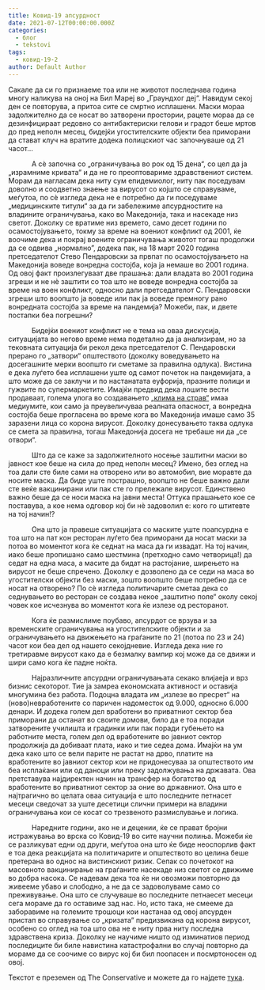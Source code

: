 ```yaml
---
title: Ковид-19 апсурдност
date: 2021-07-12T00:00:00.000Z
categories:
  - блог
  - tekstovi
tags:
  - ковид-19-2
author: Default Author
---
```


Сакале да си го признаеме тоа или не животот последнава година многу наликува на оној на Бил Мареј во „Граундхог деј“. Навидум секој ден се повторува, а притоа сите се смртно исплашени. Маски мораа задолжително да се носат во затворени простории, рацете мораа да се дезинфицираат редовно со антибактериски гелови и градот беше мртов до пред неполн месец, бидејќи угостителските објекти беа приморани да стават клуч на вратите додека полицскиот час започнуваше од 21 часот... 

            А сѐ започна со „ограничувања во рок од 15 дена“, со цел да ја „израмниме кривата“ и да не го преоптовариме здравствениот систем. Морам да нагласам дека ниту сум епидемиолог, ниту пак поседувам доволно и соодветно знаење за вирусот со којшто се справуваме, меѓутоа, по сѐ изгледа дека не е потребно да ги поседуваме „медицинските титули“ за да ги забележиме апсурдностите на владините ограничувања, како во Македонија, така и насекаде низ светот. Доколку се вратиме низ времето, само десет години по осамостојувањето, токму за време на воениот конфликт од 2001, ќе воочиме дека и покрај воените ограничувања животот тогаш продолжи да се одвива „нормално”, додека пак, на 18 март 2020 година претседателот Стево Пендаровски за првпат по осамостојувањето на Македонија воведе вонредна состојба, која ја немаше во 2001 година. Од овој факт произлегуваат две прашања: дали владата во 2001 година згреши и не нѐ заштити со тоа што не воведе вонредна состојба за време на воен конфликт, односно дали претседателот С. Пендаровски згреши што воопшто ја воведе или пак ја воведе премногу рано вонредната состојба за време на пандемија? Можеби, пак, и двете постапки беа погрешни? 

            Бидејќи воениот конфликт не е тема на оваа дискусија, ситуацијата во негово време нема подетално да ја анализирам, но за тековната ситуација би рекол дека претседателот С. Пендаровски прерано го „затвори“ општеството (доколку воведувањето на досегашните мерки воопшто ги сметаме за правилна одлука). Вистина е дека луѓето беа исплашени уште од самот почеток на пандемијата, а што може да се заклучи и по настанатата еуфорија, празните полици и гужвите по супермаркетите. Имајќи предвид дека лошите вести продаваат, голема улога во создавањето [„клима на страв“](https://fee.org/articles/ivy-league-study-shows-how-us-media-created-a-climate-of-fear-over-covid-19/) имаа медиумите, кои само ја преувеличуваа реалната опасност, а вонредна состојба беше прогласена во време кога во Македонија имаше само 35 заразени лица со корона вирусот. Доколку донесувањето таква одлука се смета за правилна, тогаш Македонија досега не требаше ни да „се отвори“.

            Што да се каже за задолжителното носење заштитни маски во јавност кое беше на сила до пред неполн месец? Имено, без оглед на тоа дали сте биле сами на отворено или во автомобил, вие моравте да носите маска. Да биде уште пострашно, воопшто не беше важно дали сте веќе вакцинирани или пак сте го прележале вирусот. Единствено важно беше да се носи маска на јавни места! Оттука прашањето кое се поставува, а кое нема одговор кој би нѐ задоволил е: кого го штитевте на тој начин!? 

            Она што ја правеше ситуацијата со маските уште поапсурдна е тоа што на пат кон ресторан луѓето беа приморани да носат маски за потоа во моментот кога ќе седнат на маса да ги извадат. На тој начин, иако беше пропишано само шестмина (претходно само четворица!) да седат на една маса, а масите да бидат на растојание, ширењето на вирусот не беше спречено. Доколку е дозволено да се седи на маса во угостителски објекти без маски, зошто воопшто беше потребно да се носат на отворено? По сѐ изгледа политичарите сметаа дека со седнувањето во ресторан се создава некое „заштитно поле“ околу секој човек кое исчезнува во моментот кога ќе излезе од ресторанот. 

            Кога ќе размислиме поубаво, апсурдот се врзува и за временските ограничувања на угостителските објекти и за ограничувањето на движењето на граѓаните по 21 (потоа по 23 и 24) часот кои беа дел од нашето секојдневие. Изгледа дека ние го третиравме вирусот како да е безмалку вампир кој може да се движи и шири само кога ќе падне ноќта. 

            Најразличните апсурдни ограничувањата секако влијаеја и врз бизнис секоторот. Тие ја замреа економската активност и оставија многумина без работа. Подоцна владата им „излезе во пресрет“ на (ново)невработените со паричен надоместок од 9.000, односно 6.000 денари. И додека голем дел вработени во приватниот сектор беа приморани да останат во своите домови, било да е тоа поради затворените училишта и градинки или пак поради губењето на работните места, голем дел од вработените во јавниот сектор продолжија да добиваат плата, иако и тие седеа дома. Имајќи на ум дека како што се вели парите не растат на дрво, платите на вработените во јавниот сектор кои не придонесуваа за општеството им беа исплаќани или од даноци или преку задолжувања на државата. Ова претставува најдиректен начин на трансфер на богатство од вработените во приватниот сектор за оние во државниот. Она што е најтрагично во целата оваа ситуација е што последните петнасет месеци сведочат за уште десетици слични примери на владини ограничувања кои се косат со трезвеното размислување и логика.

            Наредните години, ако не и децении, ќе се прават бројни истражувања во врска со Ковид-19 во сите научни полиња. Можеби ќе се разликуват едни од други, меѓутоа она што ќе биде неоспорлив факт е тоа дека реакцијата на политичарите и општеството во целина беше претерана во однос на вистинскиот ризик. Сепак со почетокот на масовното вакцинирање на граѓаните насекаде низ светот се движиме во добра насока. Се надевам дека тоа ќе ни овозможи повторно да живееме убаво и слободно, а не да се задоволуваме само со преживување. Она што се случуваше во последните петнаесет месеци сега мораме да го оставиме зад нас. Но, исто така, не смееме да заборавиме на големите трошоци кои настанаа од овој апсурден пристап во справување со „кризата“ предизвикана од корона вирусот, особено со оглед на тоа што ова не е ниту прва ниту последна здравствена криза. Доколку не научиме ништо од изминатиов период последиците би биле навистина катастрофални во случај повторно да мораме да се соочиме со вирус кој би бил поопасен и посмртоносен од овој. 

Текстот е преземен од The Conservative и можете да го најдете [тука](https://theconservative.online/article/kovid19-apsurdnost).
